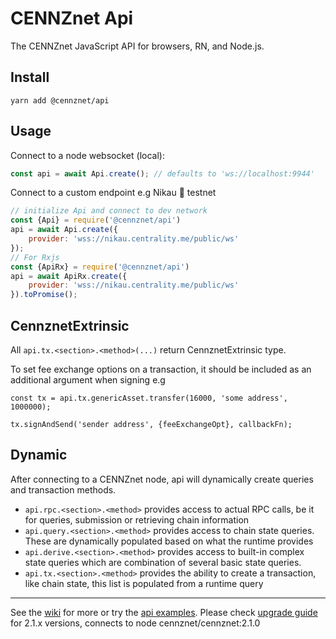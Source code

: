 # CENNZnet Api

The CENNZnet JavaScript API for browsers, RN, and Node.js.

## Install

```
yarn add @cennznet/api
```

## Usage

Connect to a node websocket (local):
```js
const api = await Api.create(); // defaults to 'ws://localhost:9944'
```

Connect to a custom endpoint e.g Nikau 🌴 testnet
```js
// initialize Api and connect to dev network
const {Api} = require('@cennznet/api')
api = await Api.create({
    provider: 'wss://nikau.centrality.me/public/ws'
});
// For Rxjs
const {ApiRx} = require('@cennznet/api')
api = await ApiRx.create({
    provider: 'wss://nikau.centrality.me/public/ws'
}).toPromise();
```

## CennznetExtrinsic

All `api.tx.<section>.<method>(...)` return CennznetExtrinsic type.

To set fee exchange options on a transaction, it should be included as an additional argument when signing e.g

```
const tx = api.tx.genericAsset.transfer(16000, 'some address', 1000000);

tx.signAndSend('sender address', {feeExchangeOpt}, callbackFn);
```

## Dynamic

After connecting to a CENNZnet node, api will dynamically create queries and transaction methods.

- `api.rpc.<section>.<method>` provides access to actual RPC calls, be it for queries, submission or retrieving chain information
- `api.query.<section>.<method>` provides access to chain state queries. These are dynamically populated based on what the runtime provides
- `api.derive.<section>.<method>` provides access to built-in complex state queries which are combination of several basic state queries.
- `api.tx.<section>.<method>` provides the ability to create a transaction, like chain state, this list is populated from a runtime query

---

See the [wiki](https:///wiki.cennz.net) for more or try the [api examples](../../docs/examples).
Please check [upgrade guide](https://hackmd.io/VbsHZhKkTiWwaTBYp1Unbw) for 2.1.x versions, connects to node  cennznet/cennznet:2.1.0

